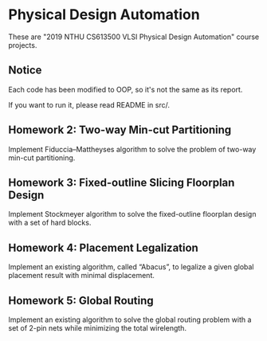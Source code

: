 # Physical Design Automation
These are "2019 NTHU CS613500 VLSI Physical Design Automation" course projects.

## Notice 
Each code has been modified to OOP, so it's not the same as its report.

If you want to run it, please read README in src/.

## Homework 2: Two-way Min-cut Partitioning
Implement Fiduccia–Mattheyses algorithm to solve the problem of two-way min-cut partitioning.

## Homework 3: Fixed-outline Slicing Floorplan Design
Implement Stockmeyer algorithm to solve the fixed-outline floorplan design with a set of hard blocks.

## Homework 4: Placement Legalization
Implement an existing algorithm, called “Abacus”, to legalize a given global placement result with minimal displacement.

## Homework 5: Global Routing
Implement an existing algorithm to solve the global routing problem with a set of 2-pin nets while minimizing the total wirelength.
